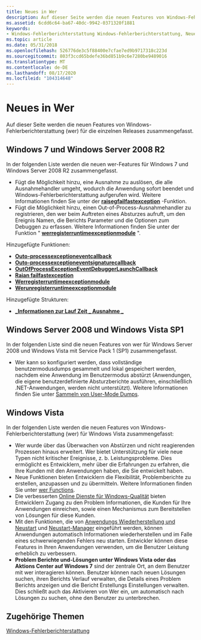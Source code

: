 ```yaml
---
title: Neues in Wer
description: Auf dieser Seite werden die neuen Features von Windows-Fehlerberichterstattung (wer) für die einzelnen Releases zusammengefasst.
ms.assetid: 6cdd6c64-ba67-40dc-9942-0371320f1881
keywords:
- Windows-Fehlerberichterstattung Windows-Fehlerberichterstattung, Neuerungen
ms.topic: article
ms.date: 05/31/2018
ms.openlocfilehash: 526776de3c5f88400e7cfae7ed9b9717318c223d
ms.sourcegitcommit: 803f3ccd65bdefe36bd851b9c6e7280be9489016
ms.translationtype: MT
ms.contentlocale: de-DE
ms.lasthandoff: 08/17/2020
ms.locfileid: "104314648"
---
```

# <a name="whats-new-in-wer"></a>Neues in Wer

Auf dieser Seite werden die neuen Features von Windows-Fehlerberichterstattung (wer) für die einzelnen Releases zusammengefasst.

## <a name="windows-7-and-windows-server-2008-r2"></a>Windows 7 und Windows Server 2008 R2

In der folgenden Liste werden die neuen wer-Features für Windows 7 und Windows Server 2008 R2 zusammengefasst.

-   Fügt die Möglichkeit hinzu, eine Ausnahme zu auslösen, die alle Ausnahmehandler umgeht, wodurch die Anwendung sofort beendet und Windows-Fehlerberichterstattung aufgerufen wird. Weitere Informationen finden Sie unter der [**raisegfailfastexception**](/previous-versions/dd408166(v=vs.85)) -Funktion.
-   Fügt die Möglichkeit hinzu, einen Out-of-Process-Ausnahmehandler zu registrieren, den wer beim Auftreten eines Absturzes aufruft, um den Ereignis Namen, die Berichts Parameter und die Optionen zum Debuggen zu erfassen. Weitere Informationen finden Sie unter der Funktion " [**werregisterruntimeexceptionmodule**](/windows/desktop/api/Werapi/nf-werapi-werregisterruntimeexceptionmodule) ".

Hinzugefügte Funktionen:

-   [**Outo-processexceptioneventcallback**](/windows/desktop/api/Werapi/nc-werapi-pfn_wer_runtime_exception_event)
-   [**Outo-processexceptioneventsignaturecallback**](/windows/desktop/api/Werapi/nc-werapi-pfn_wer_runtime_exception_event_signature)
-   [**OutOfProcessExceptionEventDebuggerLaunchCallback**](/windows/desktop/api/Werapi/nc-werapi-pfn_wer_runtime_exception_debugger_launch)
-   [**Raian failfastexception**](/previous-versions/dd408166(v=vs.85))
-   [**Werregisterruntimeexceptionmodule**](/windows/desktop/api/Werapi/nf-werapi-werregisterruntimeexceptionmodule)
-   [**Werunregisterruntimeexceptionmodule**](/windows/desktop/api/Werapi/nf-werapi-werunregisterruntimeexceptionmodule)

Hinzugefügte Strukturen:

-   [**\_Informationen zur Lauf Zeit \_ Ausnahme \_**](/windows/desktop/api/Werapi/ns-werapi-wer_runtime_exception_information)

## <a name="windows-server-2008-and-windows-vista-sp1"></a>Windows Server 2008 und Windows Vista SP1

In der folgenden Liste sind die neuen Features von wer für Windows Server 2008 und Windows Vista mit Service Pack 1 (SP1) zusammengefasst.

-   Wer kann so konfiguriert werden, dass vollständige benutzermodusdumps gesammelt und lokal gespeichert werden, nachdem eine Anwendung im Benutzermodus abstürzt (Anwendungen, die eigene benutzerdefinierte Absturzberichte ausführen, einschließlich .NET-Anwendungen, werden nicht unterstützt). Weitere Informationen finden Sie unter [Sammeln von User-Mode Dumps](collecting-user-mode-dumps.md).

## <a name="windows-vista"></a>Windows Vista

In der folgenden Liste werden die neuen Features von Windows-Fehlerberichterstattung (wer) für Windows Vista zusammengefasst:

-   Wer wurde über das Überwachen von Abstürzen und nicht reagierenden Prozessen hinaus erweitert. Wer bietet Unterstützung für viele neue Typen nicht kritischer Ereignisse, z. b. Leistungsprobleme. Dies ermöglicht es Entwicklern, mehr über die Erfahrungen zu erfahren, die Ihre Kunden mit den Anwendungen haben, die Sie entwickelt haben.
-   Neue Funktionen bieten Entwicklern die Flexibilität, Problemberichte zu erstellen, anzupassen und zu übermitteln. Weitere Informationen finden Sie unter [wer Functions](wer-functions.md).
-   Die verbesserten [Online Dienste für Windows-Qualität](https://www.microsoft.com/?ref=go) bieten Entwicklern Zugang zu den Problem Informationen, die Kunden für Ihre Anwendungen einreichen, sowie einen Mechanismus zum Bereitstellen von Lösungen für diese Kunden.
-   Mit den Funktionen, die von [Anwendungs Wiederherstellung und Neustart](/windows/desktop/Recovery/application-recovery-and-restart-portal) und [Neustart-Manager](/windows/desktop/RstMgr/restart-manager-portal) eingeführt werden, können Anwendungen automatisch Informationen wiederherstellen und im Falle eines schwerwiegenden Fehlers neu starten. Entwickler können diese Features in Ihren Anwendungen verwenden, um die Benutzer Leistung erheblich zu verbessern.
-   **Problem Berichte und-Lösungen unter Windows Vista oder das Aktions Center auf Windows 7** sind der zentrale Ort, an dem Benutzer mit wer interagieren können. Benutzer können nach neuen Lösungen suchen, ihren Berichts Verlauf verwalten, die Details eines Problem Berichts anzeigen und die Bericht Erstellungs Einstellungen verwalten. Dies schließt auch das Aktivieren von Wer ein, um automatisch nach Lösungen zu suchen, ohne den Benutzer zu unterbrechen.

## <a name="related-topics"></a>Zugehörige Themen

<dl> <dt>

[Windows-Fehlerberichterstattung](windows-error-reporting.md)
</dt> </dl>

 

 